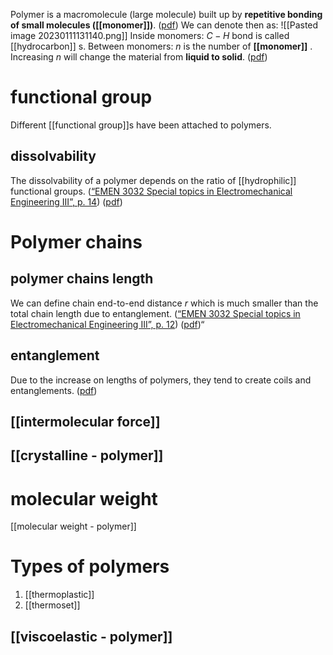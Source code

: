 Polymer is a macromolecule (large molecule) built up by **repetitive bonding of small molecules ([[monomer]])**. ([pdf](zotero://open-pdf/library/items/5MVG2VJW?page=19&annotation=LWY2ETES)) We can denote then as: 
![[Pasted image 20230111131140.png]]
Inside monomers: $C - H$ bond is called [[hydrocarbon]] s. 
Between monomers: $n$ is the number of **[[monomer]]** . Increasing $n$ will change the material from **liquid to solid**. ([pdf](zotero://open-pdf/library/items/5MVG2VJW?page=24&annotation=Y49L2VV6))

# functional group
Different [[functional group]]s have been attached to polymers. 
## dissolvability 
The dissolvability of a polymer depends on the ratio of [[hydrophilic]] functional groups. ([“EMEN 3032 Special topics in Electromechanical Engineering III”, p. 14](zotero://select/library/items/3UBF9LWL)) ([pdf](zotero://open-pdf/library/items/IJLPFJ7H?page=14&annotation=EVNWKCMH))

# Polymer chains
## polymer chains length 
We can define chain end-to-end distance $r$ which is much smaller than the total chain length due to entanglement.  ([“EMEN 3032 Special topics in Electromechanical Engineering III”, p. 12](zotero://select/library/items/3UBF9LWL)) ([pdf](zotero://open-pdf/library/items/IJLPFJ7H?page=12&annotation=BHWMIM3C))“
## entanglement
Due to the increase on lengths of polymers, they tend to create coils and entanglements. ([pdf](zotero://open-pdf/library/items/5MVG2VJW?page=26&annotation=PXHF7UNE))
## [[intermolecular force]]
## [[crystalline - polymer]]
# molecular weight  
[[molecular weight - polymer]]

# Types of polymers 
1. [[thermoplastic]] 
2. [[thermoset]]

## [[viscoelastic - polymer]] 
